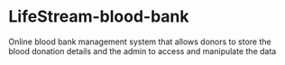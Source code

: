 # LifeStream-blood-bank
Online blood bank management system that allows donors to store the blood donation details and the admin to access and manipulate the data
